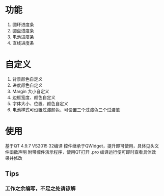 # 功能
1. 圆环进度条
2. 圆盘进度条
3. 电池进度条
4. 直线进度条

# 自定义
1. 背景颜色自定义
2. 进度颜色自定义
3. Margin 大小自定义
4. 边框宽度、颜色自定义
5. 字体大小、位置、颜色自定义
6. 电池样式可设置过渡颜色、可设置三个过渡色三个过渡值

# 使用
基于QT 4.9.7 VS2015 32编译
控件继承于QWidget，提升即可使用，具体见头文件函数声明
附带控件演示程序，使用QT打开 .pro 编译运行便可即时查看具体效果并修改

## Tips
### 工作之余编写，不足之处请谅解
